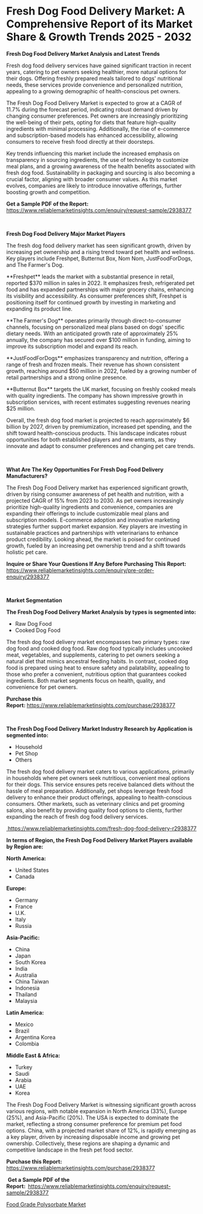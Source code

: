 <p><h1>Fresh Dog Food Delivery Market: A Comprehensive Report of its Market Share & Growth Trends 2025 - 2032</h1></p><p><strong>Fresh Dog Food Delivery Market Analysis and Latest Trends</strong></p>
<p><p>Fresh dog food delivery services have gained significant traction in recent years, catering to pet owners seeking healthier, more natural options for their dogs. Offering freshly prepared meals tailored to dogs' nutritional needs, these services provide convenience and personalized nutrition, appealing to a growing demographic of health-conscious pet owners.</p><p>The Fresh Dog Food Delivery Market is expected to grow at a CAGR of 11.7% during the forecast period, indicating robust demand driven by changing consumer preferences. Pet owners are increasingly prioritizing the well-being of their pets, opting for diets that feature high-quality ingredients with minimal processing. Additionally, the rise of e-commerce and subscription-based models has enhanced accessibility, allowing consumers to receive fresh food directly at their doorsteps.</p><p>Key trends influencing this market include the increased emphasis on transparency in sourcing ingredients, the use of technology to customize meal plans, and a growing awareness of the health benefits associated with fresh dog food. Sustainability in packaging and sourcing is also becoming a crucial factor, aligning with broader consumer values. As this market evolves, companies are likely to introduce innovative offerings, further boosting growth and competition.</p></p>
<p><strong>Get a Sample PDF of the Report:&nbsp;</strong> <a href="https://www.reliablemarketinsights.com/enquiry/request-sample/2938377?utm_campaign=2002&utm_medium=2&utm_source=Github&utm_content=ia&utm_term=15032025&utm_id=fresh-dog-food-delivery">https://www.reliablemarketinsights.com/enquiry/request-sample/2938377</a></p>
<p>&nbsp;</p>
<p><strong>Fresh Dog Food Delivery Major Market Players</strong></p>
<p><p>The fresh dog food delivery market has seen significant growth, driven by increasing pet ownership and a rising trend toward pet health and wellness. Key players include Freshpet, Butternut Box, Nom Nom, JustFoodForDogs, and The Farmer's Dog. </p><p>**Freshpet** leads the market with a substantial presence in retail, reported $370 million in sales in 2022. It emphasizes fresh, refrigerated pet food and has expanded partnerships with major grocery chains, enhancing its visibility and accessibility. As consumer preferences shift, Freshpet is positioning itself for continued growth by investing in marketing and expanding its product line.</p><p>**The Farmer's Dog** operates primarily through direct-to-consumer channels, focusing on personalized meal plans based on dogs' specific dietary needs. With an anticipated growth rate of approximately 25% annually, the company has secured over $100 million in funding, aiming to improve its subscription model and expand its reach.</p><p>**JustFoodForDogs** emphasizes transparency and nutrition, offering a range of fresh and frozen meals. Their revenue has shown consistent growth, reaching around $50 million in 2022, fueled by a growing number of retail partnerships and a strong online presence. </p><p>**Butternut Box** targets the UK market, focusing on freshly cooked meals with quality ingredients. The company has shown impressive growth in subscription services, with recent estimates suggesting revenues nearing $25 million. </p><p>Overall, the fresh dog food market is projected to reach approximately $6 billion by 2027, driven by premiumization, increased pet spending, and the shift toward health-conscious products. This landscape indicates robust opportunities for both established players and new entrants, as they innovate and adapt to consumer preferences and changing pet care trends.</p></p>
<p>&nbsp;</p>
<p><strong>What Are The Key Opportunities For Fresh Dog Food Delivery Manufacturers?</strong></p>
<p><p>The Fresh Dog Food Delivery market has experienced significant growth, driven by rising consumer awareness of pet health and nutrition, with a projected CAGR of 15% from 2023 to 2030. As pet owners increasingly prioritize high-quality ingredients and convenience, companies are expanding their offerings to include customizable meal plans and subscription models. E-commerce adoption and innovative marketing strategies further support market expansion. Key players are investing in sustainable practices and partnerships with veterinarians to enhance product credibility. Looking ahead, the market is poised for continued growth, fueled by an increasing pet ownership trend and a shift towards holistic pet care.</p></p>
<p><strong>Inquire or Share Your Questions If Any Before Purchasing This Report:</strong> <a href="https://www.reliablemarketinsights.com/enquiry/pre-order-enquiry/2938377?utm_campaign=2002&utm_medium=2&utm_source=Github&utm_content=ia&utm_term=15032025&utm_id=fresh-dog-food-delivery">https://www.reliablemarketinsights.com/enquiry/pre-order-enquiry/2938377</a></p>
<p>&nbsp;</p>
<p><strong>Market Segmentation</strong></p>
<p><strong>The Fresh Dog Food Delivery Market Analysis by types is segmented into:</strong></p>
<p><ul><li>Raw Dog Food</li><li>Cooked Dog Food</li></ul></p>
<p><p>The fresh dog food delivery market encompasses two primary types: raw dog food and cooked dog food. Raw dog food typically includes uncooked meat, vegetables, and supplements, catering to pet owners seeking a natural diet that mimics ancestral feeding habits. In contrast, cooked dog food is prepared using heat to ensure safety and palatability, appealing to those who prefer a convenient, nutritious option that guarantees cooked ingredients. Both market segments focus on health, quality, and convenience for pet owners.</p></p>
<p><strong>Purchase this Report:&nbsp;</strong><a href="https://www.reliablemarketinsights.com/purchase/2938377?utm_campaign=2002&utm_medium=2&utm_source=Github&utm_content=ia&utm_term=15032025&utm_id=fresh-dog-food-delivery">https://www.reliablemarketinsights.com/purchase/2938377</a></p>
<p>&nbsp;</p>
<p><strong>The Fresh Dog Food Delivery Market Industry Research by Application is segmented into:</strong></p>
<p><ul><li>Household</li><li>Pet Shop</li><li>Others</li></ul></p>
<p><p>The fresh dog food delivery market caters to various applications, primarily in households where pet owners seek nutritious, convenient meal options for their dogs. This service ensures pets receive balanced diets without the hassle of meal preparation. Additionally, pet shops leverage fresh food delivery to enhance their product offerings, appealing to health-conscious consumers. Other markets, such as veterinary clinics and pet grooming salons, also benefit by providing quality food options to clients, further expanding the reach of fresh dog food delivery services.</p></p>
<p><a href="https://www.reliablemarketinsights.com/fresh-dog-food-delivery-r2938377?utm_campaign=2002&utm_medium=2&utm_source=Github&utm_content=ia&utm_term=15032025&utm_id=fresh-dog-food-delivery">&nbsp;https://www.reliablemarketinsights.com/fresh-dog-food-delivery-r2938377</a></p>
<p><strong>In terms of Region, the Fresh Dog Food Delivery Market Players available by Region are:</strong></p>
<p>
    <p> <strong> North America: </strong>
        <ul>
            <li>United States</li>
            <li>Canada</li>
        </ul>
        </p> 
    <p> <strong> Europe: </strong>
        <ul>
            <li>Germany</li>
            <li>France</li>
            <li>U.K.</li>
            <li>Italy</li>
            <li>Russia</li>
        </ul>
        </p> 
    <p> <strong> Asia-Pacific: </strong>
        <ul>
            <li>China</li>
            <li>Japan</li>
            <li>South Korea</li>
            <li>India</li>
            <li>Australia</li>
            <li>China Taiwan</li>
            <li>Indonesia</li>
            <li>Thailand</li>
            <li>Malaysia</li>
        </ul>
        </p> 
    <p> <strong> Latin America: </strong>
        <ul>
            <li>Mexico</li>
            <li>Brazil</li>
            <li>Argentina Korea</li>
            <li>Colombia</li>
        </ul>
        </p> 
    <p> <strong> Middle East & Africa: </strong>
        <ul>
            <li>Turkey</li>
            <li>Saudi</li>
            <li>Arabia</li>
            <li>UAE</li>
            <li>Korea</li>
        </ul>
    </p>
    </p>
<p><p>The Fresh Dog Food Delivery Market is witnessing significant growth across various regions, with notable expansion in North America (33%), Europe (25%), and Asia-Pacific (20%). The USA is expected to dominate the market, reflecting a strong consumer preference for premium pet food options. China, with a projected market share of 12%, is rapidly emerging as a key player, driven by increasing disposable income and growing pet ownership. Collectively, these regions are shaping a dynamic and competitive landscape in the fresh pet food sector.</p></p>
<p><strong>Purchase this Report: </strong><a href="https://www.reliablemarketinsights.com/purchase/2938377?utm_campaign=2002&utm_medium=2&utm_source=Github&utm_content=ia&utm_term=15032025&utm_id=fresh-dog-food-delivery">https://www.reliablemarketinsights.com/purchase/2938377</a></p>
<p>&nbsp;<strong>Get a Sample PDF of the Report:&nbsp;&nbsp;</strong><a href="https://www.reliablemarketinsights.com/enquiry/request-sample/2938377?utm_campaign=2002&utm_medium=2&utm_source=Github&utm_content=ia&utm_term=15032025&utm_id=fresh-dog-food-delivery">https://www.reliablemarketinsights.com/enquiry/request-sample/2938377</a></p>
<p><strong></strong></p>
<p><p><a href="https://github.com/julyju69/Market-Research-Report-List-6/blob/main/food-grade-polysorbate-market.md?utm_campaign=2002&utm_medium=2&utm_source=Github&utm_content=ia&utm_term=15032025&utm_id=fresh-dog-food-delivery">Food Grade Polysorbate Market</a></p></p>